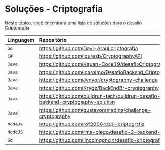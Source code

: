 # Soluções - Criptografia

Neste tópico, você encontrará uma lista de soluções para o desafio [Criptografia](PROBLEM.md).

| Linguagem | Repositório                                             |
|:----------|:--------------------------------------------------------|
| `Go`      | https://github.com/Davi-Arauj/criptografia              |             
| `C#`      | https://github.com/louresb/CryptographyAPI              |          
| `Java`    | https://github.com/Kauan-Code19/desafioCriptografia     |
| `Java`    | https://github.com/Icarolmo/DesafioBackend_Criptografia |
| `Java`    | https://github.com/Jvnyor/cryptography-challenge        |
| `Java`    | https://github.com/Krygz/BackEndBr-cryptography         |
| `Java`    | https://github.com/buildrun-tech/buildrun-desafio-backend-cryptography-solution |
| `Java`    | https://github.com/gustavorsmedina/challenge-cryptography |
| `NodeJS`  | https://github.com/rof20004/api-criptografia            |
| `NodeJS`  | https://github.com/rms-diego/desafio-2-backend-br       |
| `Go`      | https://github.com/lincolngondin/desafio-criptografia   |
